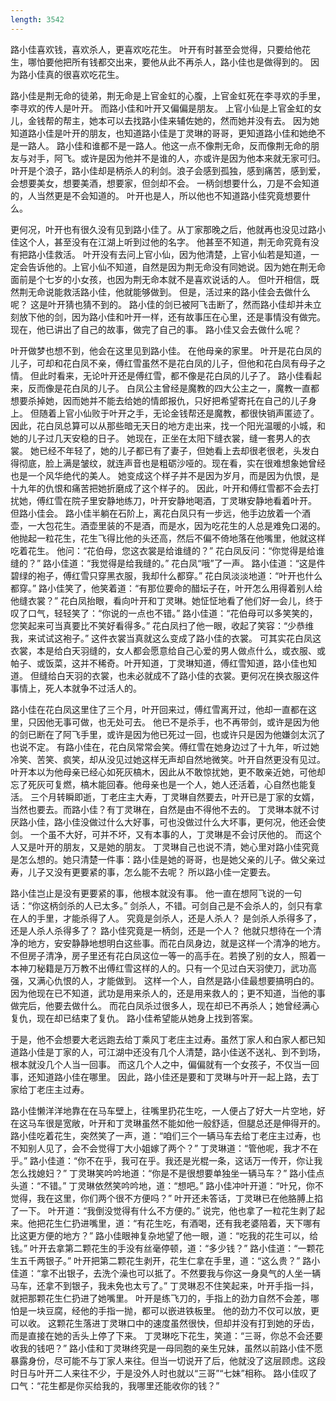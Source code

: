 ```yaml
---
length: 3542
---
```


路小佳喜欢钱，喜欢杀人，更喜欢吃花生。
叶开有时甚至会觉得，只要给他花生，哪怕要他把所有钱都交出来，要他从此不再杀人，路小佳也是做得到的。
因为路小佳真的很喜欢吃花生。

路小佳是荆无命的徒弟，荆无命是上官金虹的心腹，上官金虹死在李寻欢的手里，李寻欢的传人是叶开。
而路小佳和叶开又偏偏是朋友。
上官小仙是上官金虹的女儿，金钱帮的帮主，她本可以去找路小佳来辅佐她的，然而她并没有去。
因为她知道路小佳是叶开的朋友，也知道路小佳是丁灵琳的哥哥，更知道路小佳和她绝不是一路人。
路小佳和谁都不是一路人。他这一点不像荆无命，反而像荆无命的朋友与对手，阿飞。或许是因为他并不是谁的人，亦或许是因为他本来就无家可归。
叶开是个浪子，路小佳却是柄杀人的利剑。浪子会感到孤独，感到痛苦，感到爱，会想要美女，想要美酒，想要家，但剑却不会。
一柄剑想要什么，刀是不会知道的，人当然更是不会知道的。
叶开也是人，所以他也不知道路小佳究竟想要什么。

更何况，叶开也有很久没有见到路小佳了。从丁家那晚之后，他就再也没见过路小佳这个人，甚至没有在江湖上听到过他的名字。
他甚至不知道，荆无命究竟有没有把路小佳救活。
叶开没有去问上官小仙，因为他清楚，上官小仙若是知道，一定会告诉他的。上官小仙不知道，自然是因为荆无命没有同她说。因为她在荆无命面前是个七岁的小女孩，也因为荆无命本就不是喜欢说话的人。
但叶开相信，既然荆无命说能救活路小佳，他就能够做到。
但是，活过来的路小佳会去做什么呢？
这是叶开猜也猜不到的。
路小佳的剑已被阿飞击断了，然而路小佳却并未立刻放下他的剑，因为路小佳和叶开一样，还有故事压在心里，还是事情没有做完。
现在，他已讲出了自己的故事，做完了自己的事。
路小佳又会去做什么呢？

叶开做梦也想不到，他会在这里见到路小佳。
在他母亲的家里。
叶开是花白凤的儿子，可却和花白凤不亲，傅红雪虽然不是花白凤的儿子，但他和花白凤有母子之情。
但此时看来，无论叶开还是傅红雪，都不像是花白凤的儿子了。
路小佳看起来，反而像是花白凤的儿子。
白凤公主曾经是魔教的四大公主之一，魔教一直都想要杀掉她，因而她并不能去给她的情郎报仇，只好把希望寄托在自己的儿子身上。
但随着上官小仙败于叶开之手，无论金钱帮还是魔教，都很快销声匿迹了。因此，花白凤总算可以从那些暗无天日的地方走出来，找一个阳光温暖的小城，和她的儿子过几天安稳的日子。
她现在，正坐在太阳下缝衣裳，缝一套男人的衣裳。
她已经不年轻了，她的儿子都已有了妻子，但她看上去却很老很老，头发白得彻底，脸上满是皱纹，就连声音也是粗砺沙哑的。现在看，实在很难想象她曾经也是一个风华绝代的美人。
她变成这个样子并不是因为岁月，而是因为仇恨，是十九年的仇恨和痛苦把她折磨成了这个样子的。
因此，叶开和傅红雪都不会去打扰她，傅红雪在院子里安静地练刀，叶开安静地喝酒，丁灵琳安静地看着叶开。
但路小佳会。
路小佳半躺在石阶上，离花白凤只有一步远，他手边放着一个酒壶，一大包花生。酒壶里装的不是酒，而是水，因为吃花生的人总是难免口渴的。
他抛起一粒花生，花生飞得比他的头还高，然后不偏不倚地落在他嘴里，他就这样吃着花生。
他问：“花伯母，您这衣裳是给谁缝的？”
花白凤反问：“你觉得是给谁缝的？”
路小佳道：“我觉得是给我缝的。”
花白凤“哦”了一声。
路小佳道：“这是件碧绿的袍子，傅红雪只穿黑衣服，我却什么都穿。”
花白凤淡淡地道：“叶开也什么都穿。”
路小佳笑了，他笑着道：“有那位要命的醋坛子在，叶开怎么用得着别人给他缝衣裳？”
花白凤抬眼，看向叶开和丁灵琳。她怔怔地看了他们好一会儿，终于叹了口气，轻轻笑了：“你说的一点也不错。”
路小佳道：“花伯母可以多笑笑的，您笑起来可当真要比不笑好看得多。”
花白凤扫了他一眼，收起了笑容：“少恭维我，来试试这袍子。”
这件衣裳当真就这么变成了路小佳的衣裳。
可其实花白凤这衣裳，本是给白天羽缝的，女人都会愿意给自己心爱的男人做点什么，或衣服、或帕子、或饭菜，这并不稀奇。叶开知道，丁灵琳知道，傅红雪知道，路小佳也知道。
但缝给白天羽的衣裳，也未必就成不了路小佳的衣裳。更何况在换衣服这件事情上，死人本就争不过活人的。

路小佳在花白凤这里住了三个月，叶开回来过，傅红雪离开过，他却一直都在这里，只因他无事可做，也无处可去。
他已不是杀手，也不再带剑，或许是因为他的剑已断在了阿飞手里，或许是因为他已死过一回，也或许只是因为他嫌剑太沉了也说不定。
有路小佳在，花白凤常常会笑。傅红雪在她身边过了十九年，听过她冷笑、苦笑、疯笑，却从没见过她这样无声却自然地微笑。叶开自然更没有见过。
叶开本以为他母亲已经心如死灰槁木，因此从不敢惊扰她，更不敢亲近她，可他却忘了死灰可复燃，槁木能回春。他母亲也是一个人，她人还活着，心自然也能复活。
三个月转瞬即逝，丁老庄主大寿，丁灵琳自然要去，叶开已是丁家的女婿，当然也要去。而路小佳？有丁灵琳在，自然是由不得他不去的。
丁灵琳本就不讨厌路小佳，路小佳没做过什么大好事，可也没做过什么大坏事，更何况，他还会使剑。
一个虽不大好，可并不坏，又有本事的人，丁灵琳是不会讨厌他的。
而这个人又是叶开的朋友，又是她的朋友。
丁灵琳自己也说不清，她心里对路小佳究竟是怎么想的。她只清楚一件事：路小佳是她的哥哥，也是她父亲的儿子。做父亲过寿，儿子又没有更要紧的事，怎么能不去呢？
所以路小佳一定要去。

路小佳岂止是没有更要紧的事，他根本就没有事。
他一直在想阿飞说的一句话：“你这柄剑杀的人已太多。”
剑杀人，不错。可剑自己是不会杀人的，剑只有拿在人的手里，才能杀得了人。
究竟是剑杀人，还是人杀人？
是剑杀人杀得多了，还是人杀人杀得多了？
路小佳究竟是一柄剑，还是一个人？
他就只想待在一个清净的地方，安安静静地想明白这些事。而花白凤身边，就是这样一个清净的地方。
不但房子清净，房子里还有花白凤这位一等一的高手在。若换了别的女人，照着一本神刀秘籍是万万教不出傅红雪这样的人的。只有一个见过白天羽使刀，武功高强，又满心仇恨的人，才能做到。
这样一个人，自然是路小佳最想要搞明白的。因为他现在已不知道，武功是用来杀人的，还是用来救人的；更不知道，当他的事做完后，他要去做什么。
而花白凤杀过很多人，现在却已不再杀人；她曾经满心复仇，现在却已结束了复仇。
路小佳希望能从她身上找到答案。

于是，他不会想要大老远跑去给丁乘风丁老庄主过寿。虽然丁家人和白家人都已知道路小佳是丁家的人，可江湖中还没有几个人清楚，路小佳送不送礼、到不到场，根本就没几个人当一回事。
而这几个人之中，偏偏就有一个女孩子，不仅当一回事，还知道路小佳在哪里。
因此，路小佳还是要和丁灵琳与叶开一起上路，去丁家给丁老庄主过寿。

路小佳懒洋洋地靠在在马车壁上，往嘴里扔花生吃，一人便占了好大一片空地，好在这马车很是宽敞，叶开和丁灵琳虽然不能如他一般舒适，但腿总还是伸得开的。
路小佳吃着花生，突然笑了一声，道：“咱们三个一辆马车去给丁老庄主过寿，也不知别人见了，会不会觉得丁大小姐嫁了两个？”
丁灵琳道：“管他呢，我才不在乎。”
路小佳道：“你不在乎，我可在乎。我还是光棍一条，这话万一传开，你让我怎么找媳妇？”
丁灵琳笑吟吟地道：“你是不是很想要单独坐一辆马车？”
路小佳点头道：“不错。”
丁灵琳依然笑吟吟地，道：“想吧。”
路小佳冲叶开道：“叶兄，你不觉得，我在这里，你们两个很不方便吗？”
叶开还未答话，丁灵琳已在他胳膊上掐了一下。
叶开道：“我倒没觉得有什么不方便的。”
说完，他也拿了一粒花生剥了起来。他把花生仁扔进嘴里，道：“有花生吃，有酒喝，还有我老婆陪着，天下哪有比这更方便的地方？”
路小佳眼神复杂地望了他一眼，道：“吃我的花生可以，给钱。”
叶开去拿第二颗花生的手没有丝毫停顿，道：“多少钱？”
路小佳道：“一颗花生五千两银子。”
叶开把第二颗花生剥开，花生仁拿在手里，道：“这么贵？”
路小佳道：“拿不出银子，去洗个澡也可以抵了。不然要我与你这一身臭气的人坐一辆马车，还拿不到银子，我未免也太亏了。”
丁灵琳忍不住笑起来，叶开手指一抖，就把那颗花生仁扔进了她嘴里。
叶开是练飞刀的，手指上的劲力自然不会差，哪怕是一块豆腐，经他的手指一抛，都可以嵌进铁板里。
他的劲力不仅可以放，更可以收。
这颗花生落进丁灵琳口中的速度虽然很快，但却并没有打到她的牙齿，而是直接在她的舌头上停了下来。
丁灵琳吃下花生，笑道：“三哥，你总不会还要收我的钱吧？”
路小佳和丁灵琳终究是一母同胞的亲生兄妹，虽然以前路小佳不愿暴露身份，尽可能不与丁家人来往。但当一切说开了后，他就没了这层顾虑。这段时日与叶开二人来往不少，于是没外人时也就以“三哥”“七妹”相称。
路小佳叹了口气：“花生都是你买给我的，我哪里还能收你的钱？”
